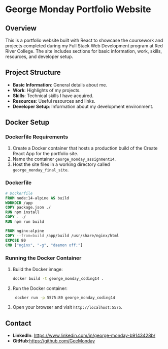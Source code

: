 # George Monday Portfolio Website

## Overview

This is a portfolio website built with React to showcase the coursework and projects completed during my Full Stack Web Development program at Red River College. The site includes sections for basic information, work, skills, resources, and developer setup.

## Project Structure

- **Basic Information**: General details about me.
- **Work**: Highlights of my projects.
- **Skills**: Technical skills I have acquired.
- **Resources**: Useful resources and links.
- **Developer Setup**: Information about my development environment.

## Docker Setup

### Dockerfile Requirements

1. Create a Docker container that hosts a production build of the Create React App for the portfolio site.
2. Name the container `george_monday_assignment14`.
3. Host the site files in a working directory called `george_monday_final_site`.

### Dockerfile

```dockerfile
# Dockerfile
FROM node:14-alpine AS build
WORKDIR /app
COPY package.json ./
RUN npm install
COPY . ./
RUN npm run build

FROM nginx:alpine
COPY --from=build /app/build /usr/share/nginx/html
EXPOSE 80
CMD ["nginx", "-g", "daemon off;"]
```

### Running the Docker Container

1. Build the Docker image:

   ```bash
   docker build -t george_monday_coding14 .
   ```

2. Run the Docker container:

   ```bash
    docker run -p 5575:80 george_monday_coding14
   ```

3. Open your browser and visit `http://localhost:5575`.

## Contact 

- **LinkedIn**: https://www.linkedin.com/in/george-monday-b9143428b/
- **GitHub**:https://github.com/GeeMonday
